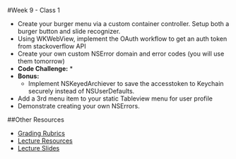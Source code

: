 #Week 9 - Class 1
* Create your burger menu via a custom container controller. Setup both a burger button and slide recognizer.
* Using WKWebView, implement the OAuth workflow to get an auth token from stackoverflow API
* Create your own custom NSError domain and error codes (you will use them tomorrow)
* **Code Challenge:** 
	* 
* **Bonus:** 
	* Implement NSKeyedArchiever to save the accesstoken to Keychain securely instead of NSUserDefaults.
* Add a 3rd menu item to your static Tableview menu for user profile
* Demonstrate creating your own NSErrors.

##Other Resources
* [Grading Rubrics](../../Resources/)
* [Lecture Resources](lecture/)
* [Lecture Slides](https://www.icloud.com/keynote/0007kkO6YjwAtMKqwwiNmlhNg#Week9-Class1)
